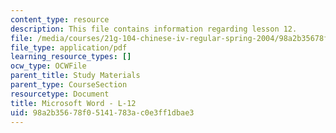 ```yaml
---
content_type: resource
description: This file contains information regarding lesson 12.
file: /media/courses/21g-104-chinese-iv-regular-spring-2004/98a2b35678f05141783ac0e3ff1dbae3_MIT21G_104S04_L12.pdf
file_type: application/pdf
learning_resource_types: []
ocw_type: OCWFile
parent_title: Study Materials
parent_type: CourseSection
resourcetype: Document
title: Microsoft Word - L-12
uid: 98a2b356-78f0-5141-783a-c0e3ff1dbae3
---
```


